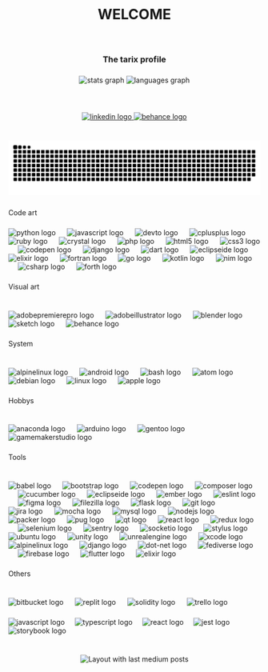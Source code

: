 <br clear="both">

<h1 align="center">WELCOME</h1>

###

<br clear="both">

<h3 align="center">The tarix profile</h3>

###

<div align="center">
  <img src="https://github-readme-stats.vercel.app/api?username=tarix35&hide_title=false&hide_rank=false&show_icons=true&include_all_commits=true&count_private=true&disable_animations=false&theme=dracula&locale=en&hide_border=false&order=1" height="150" alt="stats graph"  />
  <img src="https://github-readme-stats.vercel.app/api/top-langs?username=tarix35&locale=en&hide_title=false&layout=compact&card_width=320&langs_count=5&theme=dracula&hide_border=false&order=2" height="150" alt="languages graph"  />
</div>

###

<h1 align="left"></h1>

###

<br clear="both">

<div align="center">
  <a href="https://www.linkedin.com/in/tarix35/" target="_blank">
    <img src="https://img.shields.io/static/v1?message=LinkedIn&logo=linkedin&label=&color=0077B5&logoColor=white&labelColor=&style=for-the-badge" height="30" alt="linkedin logo"  />
  </a>
  <a href="https://www.behance.net/tarix35" target="_blank">
    <img src="https://img.shields.io/static/v1?message=Behance&logo=behance&label=&color=1769ff&logoColor=white&labelColor=&style=for-the-badge" height="30" alt="behance logo"  />
  </a>
</div>

###

<h1 align="left"></h1>

###

<img src="https://raw.githubusercontent.com/tarix35/tarix35/output/snake.svg" alt="Snake animation" />

###

<p align="left">Code art</p>

###

<div align="left">
  <img src="https://skillicons.dev/icons?i=py" height="30" alt="python logo"  />
  <img width="15" />
  <img src="https://skillicons.dev/icons?i=js" height="30" alt="javascript logo"  />
  <img width="15" />
  <img src="https://skillicons.dev/icons?i=devto" height="30" alt="devto logo"  />
  <img width="15" />
  <img src="https://skillicons.dev/icons?i=cpp" height="30" alt="cplusplus logo"  />
  <img width="15" />
  <img src="https://skillicons.dev/icons?i=ruby" height="30" alt="ruby logo"  />
  <img width="15" />
  <img src="https://skillicons.dev/icons?i=crystal" height="30" alt="crystal logo"  />
  <img width="15" />
  <img src="https://skillicons.dev/icons?i=php" height="30" alt="php logo"  />
  <img width="15" />
  <img src="https://skillicons.dev/icons?i=html" height="30" alt="html5 logo"  />
  <img width="15" />
  <img src="https://skillicons.dev/icons?i=css" height="30" alt="css3 logo"  />
  <img width="15" />
  <img src="https://skillicons.dev/icons?i=codepen" height="30" alt="codepen logo"  />
  <img width="15" />
  <img src="https://skillicons.dev/icons?i=django" height="30" alt="django logo"  />
  <img width="15" />
  <img src="https://skillicons.dev/icons?i=dart" height="30" alt="dart logo"  />
  <img width="15" />
  <img src="https://skillicons.dev/icons?i=eclipse" height="30" alt="eclipseide logo"  />
  <img width="15" />
  <img src="https://skillicons.dev/icons?i=elixir" height="30" alt="elixir logo"  />
  <img width="15" />
  <img src="https://skillicons.dev/icons?i=fortran" height="30" alt="fortran logo"  />
  <img width="15" />
  <img src="https://skillicons.dev/icons?i=go" height="30" alt="go logo"  />
  <img width="15" />
  <img src="https://skillicons.dev/icons?i=kotlin" height="30" alt="kotlin logo"  />
  <img width="15" />
  <img src="https://skillicons.dev/icons?i=nim" height="30" alt="nim logo"  />
  <img width="15" />
  <img src="https://skillicons.dev/icons?i=cs" height="30" alt="csharp logo"  />
  <img width="15" />
  <img src="https://skillicons.dev/icons?i=forth" height="30" alt="forth logo"  />
</div>

###

<p align="left">Visual art</p>

###

<br clear="both">

<div align="left">
  <img src="https://skillicons.dev/icons?i=pr" height="30" alt="adobepremierepro logo"  />
  <img width="15" />
  <img src="https://skillicons.dev/icons?i=ai" height="30" alt="adobeillustrator logo"  />
  <img width="15" />
  <img src="https://skillicons.dev/icons?i=blender" height="30" alt="blender logo"  />
  <img width="15" />
  <img src="https://skillicons.dev/icons?i=sketchup" height="30" alt="sketch logo"  />
  <img width="15" />
  <img src="https://cdn.simpleicons.org/behance/1769FF" height="30" alt="behance logo"  />
</div>

###

<p align="left">System</p>

###

<br clear="both">

<div align="left">
  <img src="https://skillicons.dev/icons?i=alpinejs" height="30" alt="alpinelinux logo"  />
  <img width="15" />
  <img src="https://cdn.jsdelivr.net/gh/devicons/devicon/icons/android/android-original.svg" height="30" alt="android logo"  />
  <img width="15" />
  <img src="https://skillicons.dev/icons?i=bash" height="30" alt="bash logo"  />
  <img width="15" />
  <img src="https://skillicons.dev/icons?i=atom" height="30" alt="atom logo"  />
  <img width="15" />
  <img src="https://cdn.jsdelivr.net/gh/devicons/devicon/icons/debian/debian-original.svg" height="30" alt="debian logo"  />
  <img width="15" />
  <img src="https://skillicons.dev/icons?i=linux" height="30" alt="linux logo"  />
  <img width="15" />
  <img src="https://cdn.simpleicons.org/apple/000000" height="30" alt="apple logo"  />
</div>

###

<p align="left">Hobbys</p>

###

<br clear="both">

<div align="left">
  <img src="https://cdn.simpleicons.org/anaconda/44A833" height="30" alt="anaconda logo"  />
  <img width="15" />
  <img src="https://skillicons.dev/icons?i=arduino" height="30" alt="arduino logo"  />
  <img width="15" />
  <img src="https://cdn.simpleicons.org/gentoo/54487A" height="30" alt="gentoo logo"  />
  <img width="15" />
  <img src="https://skillicons.dev/icons?i=gamemakerstudio" height="30" alt="gamemakerstudio logo"  />
</div>

###

<p align="left">Tools</p>

###

<br clear="both">

<div align="left">
  <img src="https://cdn.simpleicons.org/babel/F9DC3E" height="30" alt="babel logo"  />
  <img width="15" />
  <img src="https://skillicons.dev/icons?i=bootstrap" height="30" alt="bootstrap logo"  />
  <img width="15" />
  <img src="https://cdn.simpleicons.org/codepen/000000" height="30" alt="codepen logo"  />
  <img width="15" />
  <img src="https://cdn.simpleicons.org/composer/885630" height="30" alt="composer logo"  />
  <img width="15" />
  <img src="https://cdn.simpleicons.org/cucumber/23D96C" height="30" alt="cucumber logo"  />
  <img width="15" />
  <img src="https://skillicons.dev/icons?i=eclipse" height="30" alt="eclipseide logo"  />
  <img width="15" />
  <img src="https://skillicons.dev/icons?i=ember" height="30" alt="ember logo"  />
  <img width="15" />
  <img src="https://cdn.simpleicons.org/eslint/4B32C3" height="30" alt="eslint logo"  />
  <img width="15" />
  <img src="https://skillicons.dev/icons?i=figma" height="30" alt="figma logo"  />
  <img width="15" />
  <img src="https://cdn.simpleicons.org/filezilla/BF0000" height="30" alt="filezilla logo"  />
  <img width="15" />
  <img src="https://skillicons.dev/icons?i=flask" height="30" alt="flask logo"  />
  <img width="15" />
  <img src="https://skillicons.dev/icons?i=git" height="30" alt="git logo"  />
  <img width="15" />
  <img src="https://cdn.simpleicons.org/jira/0052CC" height="30" alt="jira logo"  />
  <img width="15" />
  <img src="https://cdn.simpleicons.org/mocha/8D6748" height="30" alt="mocha logo"  />
  <img width="15" />
  <img src="https://skillicons.dev/icons?i=mysql" height="30" alt="mysql logo"  />
  <img width="15" />
  <img src="https://skillicons.dev/icons?i=nodejs" height="30" alt="nodejs logo"  />
  <img width="15" />
  <img src="https://cdn.simpleicons.org/packer/02A8EF" height="30" alt="packer logo"  />
  <img width="15" />
  <img src="https://skillicons.dev/icons?i=pug" height="30" alt="pug logo"  />
  <img width="15" />
  <img src="https://skillicons.dev/icons?i=qt" height="30" alt="qt logo"  />
  <img width="15" />
  <img src="https://skillicons.dev/icons?i=react" height="30" alt="react logo"  />
  <img width="15" />
  <img src="https://skillicons.dev/icons?i=redux" height="30" alt="redux logo"  />
  <img width="15" />
  <img src="https://skillicons.dev/icons?i=selenium" height="30" alt="selenium logo"  />
  <img width="15" />
  <img src="https://skillicons.dev/icons?i=sentry" height="30" alt="sentry logo"  />
  <img width="15" />
  <img src="https://cdn.simpleicons.org/socketdotio/010101" height="30" alt="socketio logo"  />
  <img width="15" />
  <img src="https://cdn.simpleicons.org/stylus/333333" height="30" alt="stylus logo"  />
  <img width="15" />
  <img src="https://cdn.simpleicons.org/ubuntu/E95420" height="30" alt="ubuntu logo"  />
  <img width="15" />
  <img src="https://skillicons.dev/icons?i=unity" height="30" alt="unity logo"  />
  <img width="15" />
  <img src="https://skillicons.dev/icons?i=unreal" height="30" alt="unrealengine logo"  />
  <img width="15" />
  <img src="https://cdn.simpleicons.org/xcode/147EFB" height="30" alt="xcode logo"  />
  <img width="15" />
  <img src="https://skillicons.dev/icons?i=alpinejs" height="30" alt="alpinelinux logo"  />
  <img width="15" />
  <img src="https://skillicons.dev/icons?i=django" height="30" alt="django logo"  />
  <img width="15" />
  <img src="https://skillicons.dev/icons?i=dotnet" height="30" alt="dot-net logo"  />
  <img width="15" />
  <img src="https://skillicons.dev/icons?i=fediverse" height="30" alt="fediverse logo"  />
  <img width="15" />
  <img src="https://skillicons.dev/icons?i=firebase" height="30" alt="firebase logo"  />
  <img width="15" />
  <img src="https://skillicons.dev/icons?i=flutter" height="30" alt="flutter logo"  />
  <img width="15" />
  <img src="https://skillicons.dev/icons?i=elixir" height="30" alt="elixir logo"  />
</div>

###

<p align="left">Others</p>

###

<br clear="both">

<div align="left">
  <img src="https://cdn.simpleicons.org/bitbucket/0052CC" height="30" alt="bitbucket logo"  />
  <img width="15" />
  <img src="https://skillicons.dev/icons?i=replit" height="30" alt="replit logo"  />
  <img width="15" />
  <img src="https://skillicons.dev/icons?i=solidity" height="30" alt="solidity logo"  />
  <img width="15" />
  <img src="https://cdn.simpleicons.org/trello/0052CC" height="30" alt="trello logo"  />
</div>

###

<div align="left">
  <img src="https://cdn.jsdelivr.net/gh/devicons/devicon/icons/javascript/javascript-original.svg" height="40" alt="javascript logo"  />
  <img width="12" />
  <img src="https://cdn.jsdelivr.net/gh/devicons/devicon/icons/typescript/typescript-original.svg" height="40" alt="typescript logo"  />
  <img width="12" />
  <img src="https://cdn.jsdelivr.net/gh/devicons/devicon/icons/react/react-original.svg" height="40" alt="react logo"  />
  <img width="12" />
  <img src="https://cdn.jsdelivr.net/gh/devicons/devicon/icons/jest/jest-plain.svg" height="40" alt="jest logo"  />
  <img width="12" />
  <img src="https://cdn.jsdelivr.net/gh/devicons/devicon/icons/storybook/storybook-original.svg" height="40" alt="storybook logo"  />
</div>

###

<br clear="both">

<div align="center">
  <img src="https://github-read-medium-git-main.pahlevikun.vercel.app/latest?limit=4&theme=dark&username=tarix35" alt="Layout with last medium posts"  />
</div>

###
